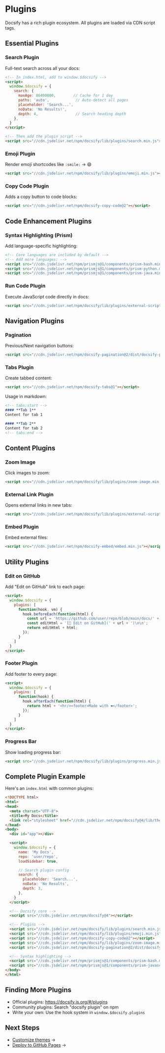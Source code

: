 # Plugins

Docsify has a rich plugin ecosystem. All plugins are loaded via CDN script tags.

## Essential Plugins

### Search Plugin

Full-text search across all your docs:

```html
<!-- In index.html, add to window.$docsify -->
<script>
  window.$docsify = {
    search: {
      maxAge: 86400000,        // Cache for 1 day
      paths: 'auto',            // Auto-detect all pages
      placeholder: 'Search...',
      noData: 'No Results!',
      depth: 4,                 // Search heading depth
    },
  }
</script>

<!-- Then add the plugin script -->
<script src="//cdn.jsdelivr.net/npm/docsify/lib/plugins/search.min.js"></script>
```

### Emoji Plugin

Render emoji shortcodes like `:smile:` → :smile:

```html
<script src="//cdn.jsdelivr.net/npm/docsify/lib/plugins/emoji.min.js"></script>
```

### Copy Code Plugin

Adds a copy button to code blocks:

```html
<script src="//cdn.jsdelivr.net/npm/docsify-copy-code@2"></script>
```

## Code Enhancement Plugins

### Syntax Highlighting (Prism)

Add language-specific highlighting:

```html
<!-- Core languages are included by default -->
<!-- Add more languages: -->
<script src="//cdn.jsdelivr.net/npm/prismjs@1/components/prism-bash.min.js"></script>
<script src="//cdn.jsdelivr.net/npm/prismjs@1/components/prism-python.min.js"></script>
<script src="//cdn.jsdelivr.net/npm/prismjs@1/components/prism-java.min.js"></script>
```

### Run Code Plugin

Execute JavaScript code directly in docs:

```html
<script src="//cdn.jsdelivr.net/npm/docsify/lib/plugins/external-script.min.js"></script>
```

## Navigation Plugins

### Pagination

Previous/Next navigation buttons:

```html
<script src="//cdn.jsdelivr.net/npm/docsify-pagination@2/dist/docsify-pagination.min.js"></script>
```

### Tabs Plugin

Create tabbed content:

```html
<script src="//cdn.jsdelivr.net/npm/docsify-tabs@1"></script>
```

Usage in markdown:

```markdown
<!-- tabs:start -->
#### **Tab 1**
Content for tab 1

#### **Tab 2**
Content for tab 2
<!-- tabs:end -->
```

## Content Plugins

### Zoom Image

Click images to zoom:

```html
<script src="//cdn.jsdelivr.net/npm/docsify/lib/plugins/zoom-image.min.js"></script>
```

### External Link Plugin

Opens external links in new tabs:

```html
<script src="//cdn.jsdelivr.net/npm/docsify/lib/plugins/external-script.min.js"></script>
```

### Embed Plugin

Embed external files:

```html
<script src="//cdn.jsdelivr.net/npm/docsify-embed/embed.min.js"></script>
```

## Utility Plugins

### Edit on GitHub

Add "Edit on GitHub" link to each page:

```html
<script>
  window.$docsify = {
    plugins: [
      function(hook, vm) {
        hook.beforeEach(function(html) {
          const url = 'https://github.com/user/repo/blob/main/docs/' + vm.route.file;
          const editHtml = '[📝 Edit on GitHub](' + url + ')\n\n';
          return editHtml + html;
        });
      }
    ]
  }
</script>
```

### Footer Plugin

Add footer to every page:

```html
<script>
  window.$docsify = {
    plugins: [
      function(hook) {
        hook.afterEach(function(html) {
          return html + '<hr/><footer>Made with ❤️</footer>';
        });
      }
    ]
  }
</script>
```

### Progress Bar

Show loading progress bar:

```html
<script src="//cdn.jsdelivr.net/npm/docsify/lib/plugins/progress.min.js"></script>
```

## Complete Plugin Example

Here's an `index.html` with common plugins:

```html
<!DOCTYPE html>
<html>
<head>
  <meta charset="UTF-8">
  <title>My Docs</title>
  <link rel="stylesheet" href="//cdn.jsdelivr.net/npm/docsify@4/lib/themes/vue.css">
</head>
<body>
  <div id="app"></div>

  <script>
    window.$docsify = {
      name: 'My Docs',
      repo: 'user/repo',
      loadSidebar: true,

      // Search plugin config
      search: {
        placeholder: 'Search...',
        noData: 'No Results',
        depth: 3,
      },
    }
  </script>

  <!-- Docsify core -->
  <script src="//cdn.jsdelivr.net/npm/docsify@4"></script>

  <!-- Plugins -->
  <script src="//cdn.jsdelivr.net/npm/docsify/lib/plugins/search.min.js"></script>
  <script src="//cdn.jsdelivr.net/npm/docsify/lib/plugins/emoji.min.js"></script>
  <script src="//cdn.jsdelivr.net/npm/docsify-copy-code@2"></script>
  <script src="//cdn.jsdelivr.net/npm/docsify/lib/plugins/zoom-image.min.js"></script>
  <script src="//cdn.jsdelivr.net/npm/docsify-pagination@2/dist/docsify-pagination.min.js"></script>

  <!-- Syntax highlighting -->
  <script src="//cdn.jsdelivr.net/npm/prismjs@1/components/prism-bash.min.js"></script>
  <script src="//cdn.jsdelivr.net/npm/prismjs@1/components/prism-javascript.min.js"></script>
</body>
</html>
```

## Finding More Plugins

- Official plugins: https://docsify.js.org/#/plugins
- Community plugins: Search "docsify plugin" on npm
- Write your own: Use the hook system in `window.$docsify.plugins`

## Next Steps

- [Customize themes](config-themes.md) →
- [Deploy to GitHub Pages](deploy-github.md) →
